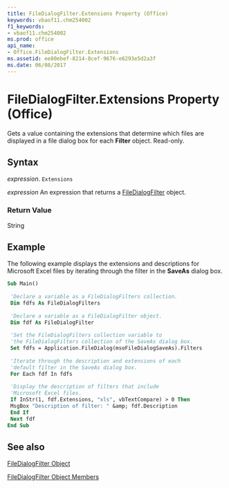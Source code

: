 ```yaml
---
title: FileDialogFilter.Extensions Property (Office)
keywords: vbaof11.chm254002
f1_keywords:
- vbaof11.chm254002
ms.prod: office
api_name:
- Office.FileDialogFilter.Extensions
ms.assetid: ee80ebef-8214-8cef-9676-e6293e5d2a3f
ms.date: 06/08/2017
---
```



# FileDialogFilter.Extensions Property (Office)

Gets a value containing the extensions that determine which files are displayed in a file dialog box for each  **Filter** object. Read-only.


## Syntax

 _expression_. `Extensions`

 _expression_ An expression that returns a [FileDialogFilter](./Office.FileDialogFilter.md) object.


### Return Value

String


## Example

The following example displays the extensions and descriptions for Microsoft Excel files by iterating through the filter in the  **SaveAs** dialog box.


```vb
Sub Main() 
 
 'Declare a variable as a FileDialogFilters collection. 
 Dim fdfs As FileDialogFilters 
 
 'Declare a variable as a FileDialogFilter object. 
 Dim fdf As FileDialogFilter 
 
 'Set the FileDialogFilters collection variable to 
 'the FileDialogFilters collection of the SaveAs dialog box. 
 Set fdfs = Application.FileDialog(msoFileDialogSaveAs).Filters 
 
 'Iterate through the description and extensions of each 
 'default filter in the SaveAs dialog box. 
 For Each fdf In fdfs 
 
 'Display the description of filters that include 
 'Microsoft Excel files. 
 If InStr(1, fdf.Extensions, "xls", vbTextCompare) > 0 Then 
 MsgBox "Description of filter: " &amp; fdf.Description 
 End If 
 Next fdf 
End Sub
```


## See also


[FileDialogFilter Object](Office.FileDialogFilter.md)



[FileDialogFilter Object Members](./overview/filedialogfilter-members-office.md)

